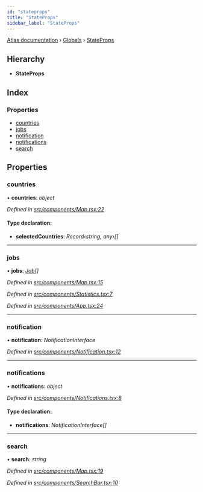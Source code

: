 ```yaml
---
id: "stateprops"
title: "StateProps"
sidebar_label: "StateProps"
---
```


[Atlas documentation](../index.md) › [Globals](../globals.md) › [StateProps](stateprops.md)

## Hierarchy

* **StateProps**

## Index

### Properties

* [countries](stateprops.md#countries)
* [jobs](stateprops.md#jobs)
* [notification](stateprops.md#notification)
* [notifications](stateprops.md#notifications)
* [search](stateprops.md#search)

## Properties

###  countries

• **countries**: *object*

*Defined in [src/components/Map.tsx:22](https://github.com/chronark/atlas/blob/2109f67/src/components/Map.tsx#L22)*

#### Type declaration:

* **selectedCountries**: *Record‹string, any›[]*

___

###  jobs

• **jobs**: *[Job](job.md)[]*

*Defined in [src/components/Map.tsx:15](https://github.com/chronark/atlas/blob/2109f67/src/components/Map.tsx#L15)*

*Defined in [src/components/Statistics.tsx:7](https://github.com/chronark/atlas/blob/2109f67/src/components/Statistics.tsx#L7)*

*Defined in [src/components/App.tsx:24](https://github.com/chronark/atlas/blob/2109f67/src/components/App.tsx#L24)*

___

###  notification

• **notification**: *NotificationInterface*

*Defined in [src/components/Notification.tsx:12](https://github.com/chronark/atlas/blob/2109f67/src/components/Notification.tsx#L12)*

___

###  notifications

• **notifications**: *object*

*Defined in [src/components/Notifications.tsx:8](https://github.com/chronark/atlas/blob/2109f67/src/components/Notifications.tsx#L8)*

#### Type declaration:

* **notifications**: *NotificationInterface[]*

___

###  search

• **search**: *string*

*Defined in [src/components/Map.tsx:19](https://github.com/chronark/atlas/blob/2109f67/src/components/Map.tsx#L19)*

*Defined in [src/components/SearchBar.tsx:10](https://github.com/chronark/atlas/blob/2109f67/src/components/SearchBar.tsx#L10)*
